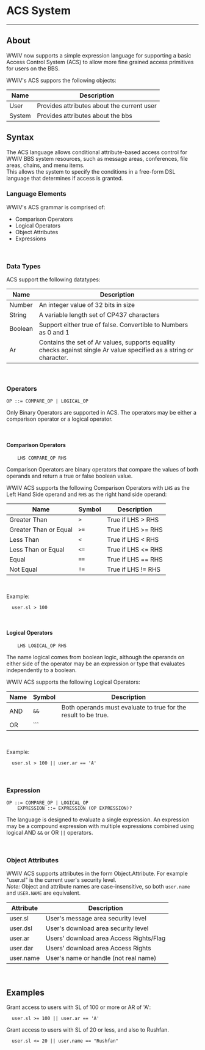 # ACS System
***

## About

WWIV now supports a simple expression language for supporting 
a basic Access Control System (ACS) to allow more fine grained
access primitives for users on the BBS.

WWIV's ACS suppors the following objects:

| Name    | Description |
| ------- | ----------- |
| User    | Provides attributes about the current user
| System  | Provides attributes about the bbs


## Syntax

The ACS language allows conditional attribute-based access control for WWIV BBS system
resources, such as message areas, conferences, file areas, chains, and menu items.  
This allows the system to specify the conditions in a free-form DSL language that
determines if access is granted.

### Language Elements

WWIV's ACS grammar is comprised of:

* Comparison Operators
* Logical Operators
* Object Attributes
* Expressions 

<br/>

### Data Types

ACS support the following datatypes:


| Name    | Description |
| ------- | ----------- |
| Number  | An integer value of 32 bits in size |
| String  | A variable length set of CP437 characters |
| Boolean | Support either true of false. Convertible to Numbers as 0 and 1 |
| Ar      | Contains the set of Ar values, supports equality checks against single Ar value specified as a string or character. |

<br/>

### Operators
    OP ::= COMPARE_OP | LOGICAL_OP

Only Binary Operators are supported in ACS.  The operators may be either a comparison
operator or a logical operator.

<br/>

#### Comparison Operators
		LHS COMPARE_OP RHS


Comparison Operators are binary operators that compare the values of both operands and
return a true or false boolean value.

WWIV ACS supports the following Comparison Operators with ```LHS``` as the Left
Hand Side operand and ```RHS``` as the right hand side operand:

| Name                  | Symbol   | Description
| --------------------- | -------- | -----------
| Greater Than          | ```>```  | True if LHS > RHS
| Greater Than or Equal | ```>=``` | True if LHS >= RHS
| Less Than             | ```<```  | True if LHS < RHS
| Less Than or Equal    | ```<=``` | True if LHS <= RHS
| Equal                 | ```==``` | True if LHS == RHS
| Not Equal             | ```!=``` | True if LHS != RHS
 
 <br/>

Example:

      user.sl > 100

<br/>


#### Logical Operators
		LHS LOGICAL_OP RHS

The name logical comes from boolean logic, although the operands on either side of
the operator may be an expression or type that evaluates independently to a boolean.

WWIV ACS supports the following Logical Operators:

| Name | Symbol | Description
| ---- | ------ | -----------
|  AND | ```&&``` | Both operands must evaluate to true for the result to be true.
|  OR  | ```||``` | At least one operand must evaluate to true for the result to be true.

<br/>

Example:

      user.sl > 100 || user.ar == 'A'

<br/>

### Expression
    OP ::= COMPARE_OP | LOGICAL_OP
		EXPRESSION ::= EXPRESSION (OP EXPRESSION)?

The language is designed to evaluate a single expression.  An expression may be
a compound expression with multiple expressions combined using logical 
AND ```&&``` or OR ```||``` operators.

<br/>

### Object Attributes
WWIV ACS supports attributes in the form 
Object.Attribute. For example "user.sl" is the current user's security level.<br>
*Note:* Object and attribute names are case-insensitive, so 
both ```user.name``` and ```USER.NAME``` are equivalent.


| Attribute |  Description
| --------- | -----------
| user.sl   | User's message area security level
| user.dsl  | User's download area security level
| user.ar   | Users' download area Access Rights/Flag
| user.dar  | Users' download area Access Rights
| user.name | User's name or handle (not real name)

<br/>

## Examples

Grant access to  users with SL of 100 or more or AR of 'A':
      
      user.sl >= 100 || user.ar == 'A'

Grant access to users with SL of 20 or less, and also to Rushfan.
      
      user.sl <= 20 || user.name == "Rushfan"
